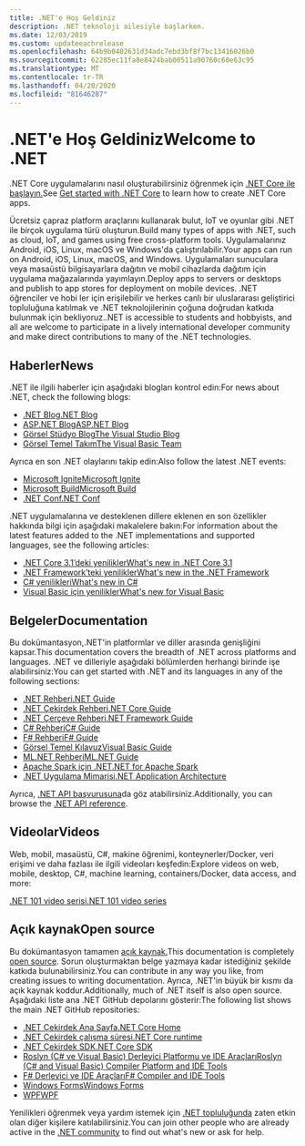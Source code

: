 ```yaml
---
title: .NET'e Hoş Geldiniz
description: .NET teknoloji ailesiyle başlarken.
ms.date: 12/03/2019
ms.custom: updateeachrelease
ms.openlocfilehash: 64b9b0402631d34adc7ebd3bf8f7bc13416026b0
ms.sourcegitcommit: 62285ec11fa8e8424bab00511a90760c60e63c95
ms.translationtype: MT
ms.contentlocale: tr-TR
ms.lasthandoff: 04/20/2020
ms.locfileid: "81646287"
---
```

# <a name="welcome-to-net"></a><span data-ttu-id="11774-103">.NET'e Hoş Geldiniz</span><span class="sxs-lookup"><span data-stu-id="11774-103">Welcome to .NET</span></span>

<span data-ttu-id="11774-104">.NET Core uygulamalarını nasıl oluşturabilirsiniz öğrenmek için [.NET Core ile başlayın.](core/get-started.md)</span><span class="sxs-lookup"><span data-stu-id="11774-104">See [Get started with .NET Core](core/get-started.md) to learn how to create .NET Core apps.</span></span>

<span data-ttu-id="11774-105">Ücretsiz çapraz platform araçlarını kullanarak bulut, IoT ve oyunlar gibi .NET ile birçok uygulama türü oluşturun.</span><span class="sxs-lookup"><span data-stu-id="11774-105">Build many types of apps with .NET, such as cloud, IoT, and games using free cross-platform tools.</span></span> <span data-ttu-id="11774-106">Uygulamalarınız Android, iOS, Linux, macOS ve Windows'da çalıştırılabilir.</span><span class="sxs-lookup"><span data-stu-id="11774-106">Your apps can run on Android, iOS, Linux, macOS, and Windows.</span></span> <span data-ttu-id="11774-107">Uygulamaları sunuculara veya masaüstü bilgisayarlara dağıtın ve mobil cihazlarda dağıtım için uygulama mağazalarında yayımlayın.</span><span class="sxs-lookup"><span data-stu-id="11774-107">Deploy apps to servers or desktops and publish to app stores for deployment on mobile devices.</span></span> <span data-ttu-id="11774-108">.NET öğrenciler ve hobi ler için erişilebilir ve herkes canlı bir uluslararası geliştirici topluluğuna katılmak ve .NET teknolojilerinin çoğuna doğrudan katkıda bulunmak için bekliyoruz.</span><span class="sxs-lookup"><span data-stu-id="11774-108">.NET is accessible to students and hobbyists, and all are welcome to participate in a lively international developer community and make direct contributions to many of the .NET technologies.</span></span>

## <a name="news"></a><span data-ttu-id="11774-109">Haberler</span><span class="sxs-lookup"><span data-stu-id="11774-109">News</span></span>

<span data-ttu-id="11774-110">.NET ile ilgili haberler için aşağıdaki blogları kontrol edin:</span><span class="sxs-lookup"><span data-stu-id="11774-110">For news about .NET, check the following blogs:</span></span>

- [<span data-ttu-id="11774-111">.NET Blog</span><span class="sxs-lookup"><span data-stu-id="11774-111">.NET Blog</span></span>](https://devblogs.microsoft.com/dotnet/)
- [<span data-ttu-id="11774-112">ASP.NET Blog</span><span class="sxs-lookup"><span data-stu-id="11774-112">ASP.NET Blog</span></span>](https://devblogs.microsoft.com/aspnet/)
- [<span data-ttu-id="11774-113">Görsel Stüdyo Blog</span><span class="sxs-lookup"><span data-stu-id="11774-113">The Visual Studio Blog</span></span>](https://devblogs.microsoft.com/visualstudio/)
- [<span data-ttu-id="11774-114">Görsel Temel Takım</span><span class="sxs-lookup"><span data-stu-id="11774-114">The Visual Basic Team</span></span>](https://devblogs.microsoft.com/vbteam/)

<span data-ttu-id="11774-115">Ayrıca en son .NET olaylarını takip edin:</span><span class="sxs-lookup"><span data-stu-id="11774-115">Also follow the latest .NET events:</span></span>

- [<span data-ttu-id="11774-116">Microsoft Ignite</span><span class="sxs-lookup"><span data-stu-id="11774-116">Microsoft Ignite</span></span>](https://www.microsoft.com/ignite)
- [<span data-ttu-id="11774-117">Microsoft Build</span><span class="sxs-lookup"><span data-stu-id="11774-117">Microsoft Build</span></span>](https://www.microsoft.com/build)
- [<span data-ttu-id="11774-118">.NET Conf</span><span class="sxs-lookup"><span data-stu-id="11774-118">.NET Conf</span></span>](https://www.dotnetconf.net/)

<span data-ttu-id="11774-119">.NET uygulamalarına ve desteklenen dillere eklenen en son özellikler hakkında bilgi için aşağıdaki makalelere bakın:</span><span class="sxs-lookup"><span data-stu-id="11774-119">For information about the latest features added to the .NET implementations and supported languages, see the following articles:</span></span>

- [<span data-ttu-id="11774-120">​.NET Core 3.1’deki yenilikler</span><span class="sxs-lookup"><span data-stu-id="11774-120">What's new in .NET Core 3.1</span></span>](core/whats-new/dotnet-core-3-1.md)
- [<span data-ttu-id="11774-121">.NET Framework’teki yenilikler</span><span class="sxs-lookup"><span data-stu-id="11774-121">What's new in the .NET Framework</span></span>](framework/whats-new/index.md)
- [<span data-ttu-id="11774-122">C# yenilikleri</span><span class="sxs-lookup"><span data-stu-id="11774-122">What's new in C#</span></span>](csharp/whats-new/index.md)
- [<span data-ttu-id="11774-123">Visual Basic için yenilikler</span><span class="sxs-lookup"><span data-stu-id="11774-123">What's new for Visual Basic</span></span>](visual-basic/getting-started/whats-new.md)

## <a name="documentation"></a><span data-ttu-id="11774-124">Belgeler</span><span class="sxs-lookup"><span data-stu-id="11774-124">Documentation</span></span>

<span data-ttu-id="11774-125">Bu dokümantasyon,.NET'in platformlar ve diller arasında genişliğini kapsar.</span><span class="sxs-lookup"><span data-stu-id="11774-125">This documentation covers the breadth of .NET across platforms and languages.</span></span> <span data-ttu-id="11774-126">.NET ve dilleriyle aşağıdaki bölümlerden herhangi birinde işe alabilirsiniz:</span><span class="sxs-lookup"><span data-stu-id="11774-126">You can get started with .NET and its languages in any of the following sections:</span></span>

- [<span data-ttu-id="11774-127">.NET Rehberi</span><span class="sxs-lookup"><span data-stu-id="11774-127">.NET Guide</span></span>](standard/index.yml)
- [<span data-ttu-id="11774-128">.NET Çekirdek Rehberi</span><span class="sxs-lookup"><span data-stu-id="11774-128">.NET Core Guide</span></span>](core/index.yml)
- [<span data-ttu-id="11774-129">.NET Çerçeve Rehberi</span><span class="sxs-lookup"><span data-stu-id="11774-129">.NET Framework Guide</span></span>](framework/index.yml)
- [<span data-ttu-id="11774-130">C# Rehberi</span><span class="sxs-lookup"><span data-stu-id="11774-130">C# Guide</span></span>](csharp/index.yml)
- [<span data-ttu-id="11774-131">F# Rehberi</span><span class="sxs-lookup"><span data-stu-id="11774-131">F# Guide</span></span>](fsharp/index.yml)
- [<span data-ttu-id="11774-132">Görsel Temel Kılavuz</span><span class="sxs-lookup"><span data-stu-id="11774-132">Visual Basic Guide</span></span>](visual-basic/index.yml)
- [<span data-ttu-id="11774-133">ML.NET Rehberi</span><span class="sxs-lookup"><span data-stu-id="11774-133">ML.NET Guide</span></span>](machine-learning/index.yml)
- [<span data-ttu-id="11774-134">Apache Spark için .NET</span><span class="sxs-lookup"><span data-stu-id="11774-134">.NET for Apache Spark</span></span>](spark/index.yml)
- [<span data-ttu-id="11774-135">.NET Uygulama Mimarisi</span><span class="sxs-lookup"><span data-stu-id="11774-135">.NET Application Architecture</span></span>](architecture/index.yml)

<span data-ttu-id="11774-136">Ayrıca, [.NET API başvurusuna](/dotnet/api)da göz atabilirsiniz.</span><span class="sxs-lookup"><span data-stu-id="11774-136">Additionally, you can browse the [.NET API reference](/dotnet/api).</span></span>

## <a name="videos"></a><span data-ttu-id="11774-137">Videolar</span><span class="sxs-lookup"><span data-stu-id="11774-137">Videos</span></span>

<span data-ttu-id="11774-138">Web, mobil, masaüstü, C#, makine öğrenimi, konteynerler/Docker, veri erişimi ve daha fazlası ile ilgili videoları keşfedin:</span><span class="sxs-lookup"><span data-stu-id="11774-138">Explore videos on web, mobile, desktop, C#, machine learning, containers/Docker, data access, and more:</span></span>

[<span data-ttu-id="11774-139">.NET 101 video serisi</span><span class="sxs-lookup"><span data-stu-id="11774-139">.NET 101 video series</span></span>](https://dotnet.microsoft.com/learn/videos)

## <a name="open-source"></a><span data-ttu-id="11774-140">Açık kaynak</span><span class="sxs-lookup"><span data-stu-id="11774-140">Open source</span></span>

<span data-ttu-id="11774-141">Bu dokümantasyon tamamen [açık kaynak.](https://github.com/dotnet/docs)</span><span class="sxs-lookup"><span data-stu-id="11774-141">This documentation is completely [open source](https://github.com/dotnet/docs).</span></span> <span data-ttu-id="11774-142">Sorun oluşturmaktan belge yazmaya kadar istediğiniz şekilde katkıda bulunabilirsiniz.</span><span class="sxs-lookup"><span data-stu-id="11774-142">You can contribute in any way you like, from creating issues to writing documentation.</span></span> <span data-ttu-id="11774-143">Ayrıca, .NET'in büyük bir kısmı da açık kaynak koddur.</span><span class="sxs-lookup"><span data-stu-id="11774-143">Additionally, much of .NET itself is also open source.</span></span> <span data-ttu-id="11774-144">Aşağıdaki liste ana .NET GitHub depolarını gösterir:</span><span class="sxs-lookup"><span data-stu-id="11774-144">The following list shows the main .NET GitHub repositories:</span></span>

- [<span data-ttu-id="11774-145">.NET Çekirdek Ana Sayfa</span><span class="sxs-lookup"><span data-stu-id="11774-145">.NET Core Home</span></span>](https://github.com/dotnet/core)
- [<span data-ttu-id="11774-146">.NET Çekirdek çalışma süresi</span><span class="sxs-lookup"><span data-stu-id="11774-146">.NET Core runtime</span></span>](https://github.com/dotnet/runtime)
- [<span data-ttu-id="11774-147">.NET Çekirdek SDK</span><span class="sxs-lookup"><span data-stu-id="11774-147">.NET Core SDK</span></span>](https://github.com/dotnet/sdk)
- [<span data-ttu-id="11774-148">Roslyn (C# ve Visual Basic) Derleyici Platformu ve IDE Araçları</span><span class="sxs-lookup"><span data-stu-id="11774-148">Roslyn (C# and Visual Basic) Compiler Platform and IDE Tools</span></span>](https://github.com/dotnet/roslyn)
- [<span data-ttu-id="11774-149">F# Derleyici ve IDE Araçları</span><span class="sxs-lookup"><span data-stu-id="11774-149">F# Compiler and IDE Tools</span></span>](https://github.com/dotnet/fsharp)
- [<span data-ttu-id="11774-150">Windows Forms</span><span class="sxs-lookup"><span data-stu-id="11774-150">Windows Forms</span></span>](https://github.com/dotnet/winforms)
- [<span data-ttu-id="11774-151">WPF</span><span class="sxs-lookup"><span data-stu-id="11774-151">WPF</span></span>](https://github.com/dotnet/wpf)

<span data-ttu-id="11774-152">Yenilikleri öğrenmek veya yardım istemek için [.NET topluluğunda](https://dotnet.microsoft.com/platform/community) zaten etkin olan diğer kişilere katılabilirsiniz.</span><span class="sxs-lookup"><span data-stu-id="11774-152">You can join other people who are already active in the [.NET community](https://dotnet.microsoft.com/platform/community) to find out what's new or ask for help.</span></span>
